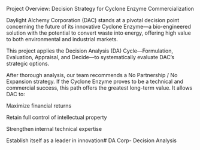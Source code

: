 Project Overview: Decision Strategy for Cyclone Enzyme Commercialization

Daylight Alchemy Corporation (DAC) stands at a pivotal decision point concerning the future of its innovative Cyclone Enzyme—a bio-engineered solution with the potential to convert waste into energy, offering high value to both environmental and industrial markets.

This project applies the Decision Analysis (DA) Cycle—Formulation, Evaluation, Appraisal, and Decide—to systematically evaluate DAC’s strategic options.

After thorough analysis, our team recommends a No Partnership / No Expansion strategy. If the Cyclone Enzyme proves to be a technical and commercial success, this path offers the greatest long-term value. It allows DAC to:

Maximize financial returns

Retain full control of intellectual property

Strengthen internal technical expertise

Establish itself as a leader in innovation# DA Corp- Decision Analysis

